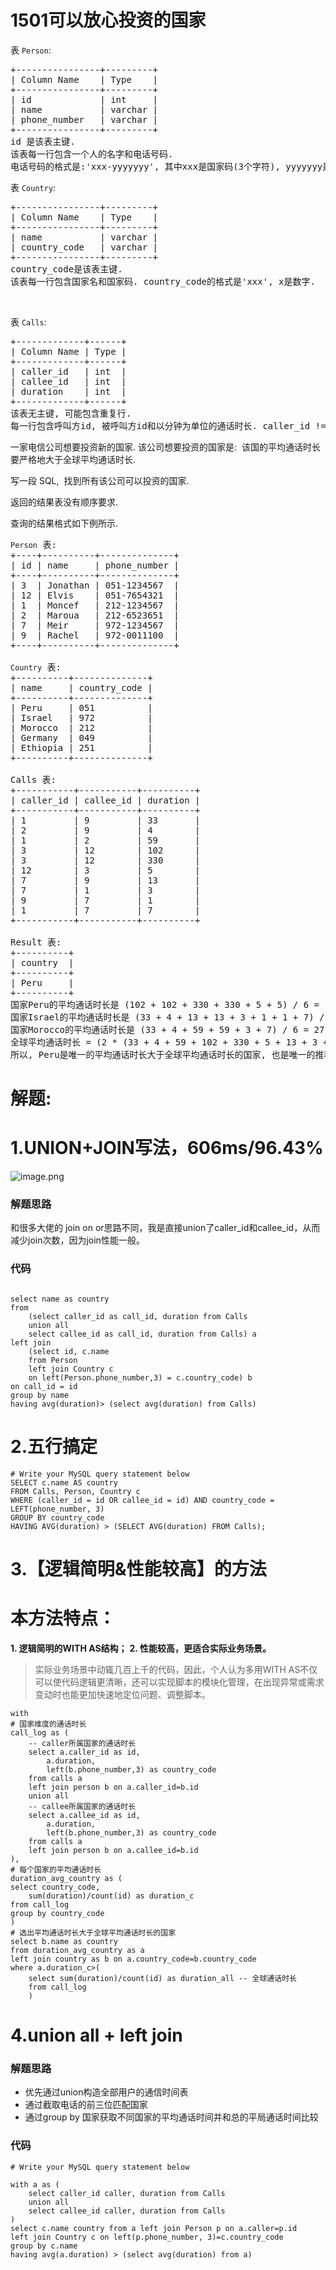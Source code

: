 # 1501可以放心投资的国家
<p>表 <code>Person</code>:</p>

<pre>
+----------------+---------+
| Column Name    | Type    |
+----------------+---------+
| id             | int     |
| name           | varchar |
| phone_number   | varchar |
+----------------+---------+
id 是该表主键.
该表每一行包含一个人的名字和电话号码.
电话号码的格式是:'xxx-yyyyyyy', 其中xxx是国家码(3个字符), yyyyyyy是电话号码(7个字符), x和y都表示数字. 同时, 国家码和电话号码都可以包含前导0.
</pre>

<p>表 <code>Country</code>:</p>

<pre>
+----------------+---------+
| Column Name    | Type    |
+----------------+---------+
| name           | varchar |
| country_code   | varchar |
+----------------+---------+
country_code是该表主键.
该表每一行包含国家名和国家码. country_code的格式是'xxx', x是数字.
</pre>

<p> </p>

<p>表 <code>Calls</code>:</p>

<pre>
+-------------+------+
| Column Name | Type |
+-------------+------+
| caller_id   | int  |
| callee_id   | int  |
| duration    | int  |
+-------------+------+
该表无主键, 可能包含重复行.
每一行包含呼叫方id, 被呼叫方id和以分钟为单位的通话时长. caller_id != callee_id
</pre>

<p>一家电信公司想要投资新的国家. 该公司想要投资的国家是:  该国的平均通话时长要严格地大于全球平均通话时长.</p>

<p>写一段 SQL,  找到所有该公司可以投资的国家.</p>

<p>返回的结果表没有顺序要求.</p>

<p>查询的结果格式如下例所示.</p>

<pre>
<code>Person</code> 表:
+----+----------+--------------+
| id | name     | phone_number |
+----+----------+--------------+
| 3  | Jonathan | 051-1234567  |
| 12 | Elvis    | 051-7654321  |
| 1  | Moncef   | 212-1234567  |
| 2  | Maroua   | 212-6523651  |
| 7  | Meir     | 972-1234567  |
| 9  | Rachel   | 972-0011100  |
+----+----------+--------------+

<code>Country</code> 表:
+----------+--------------+
| name     | country_code |
+----------+--------------+
| Peru     | 051          |
| Israel   | 972          |
| Morocco  | 212          |
| Germany  | 049          |
| Ethiopia | 251          |
+----------+--------------+

Calls 表:
+-----------+-----------+----------+
| caller_id | callee_id | duration |
+-----------+-----------+----------+
| 1         | 9         | 33       |
| 2         | 9         | 4        |
| 1         | 2         | 59       |
| 3         | 12        | 102      |
| 3         | 12        | 330      |
| 12        | 3         | 5        |
| 7         | 9         | 13       |
| 7         | 1         | 3        |
| 9         | 7         | 1        |
| 1         | 7         | 7        |
+-----------+-----------+----------+

Result 表:
+----------+
| country  |
+----------+
| Peru     |
+----------+
国家Peru的平均通话时长是 (102 + 102 + 330 + 330 + 5 + 5) / 6 = 145.666667
国家Israel的平均通话时长是 (33 + 4 + 13 + 13 + 3 + 1 + 1 + 7) / 8 = 9.37500
国家Morocco的平均通话时长是 (33 + 4 + 59 + 59 + 3 + 7) / 6 = 27.5000 
全球平均通话时长 = (2 * (33 + 4 + 59 + 102 + 330 + 5 + 13 + 3 + 1 + 7)) / 20 = 55.70000
所以, Peru是唯一的平均通话时长大于全球平均通话时长的国家, 也是唯一的推荐投资的国家.
</pre>
































# 解题:
# 1.UNION+JOIN写法，606ms/96.43%

![image.png](https://pic.leetcode-cn.com/1663563569-sXDTKl-image.png)
### 解题思路

和很多大佬的 join on or思路不同，我是直接union了caller_id和callee_id，从而减少join次数，因为join性能一般。

### 代码

```mysql

select name as country
from
    (select caller_id as call_id, duration from Calls
    union all
    select callee_id as call_id, duration from Calls) a
left join 
    (select id, c.name
    from Person
    left join Country c
    on left(Person.phone_number,3) = c.country_code) b
on call_id = id
group by name
having avg(duration)> (select avg(duration) from Calls)
```
# 2.五行搞定
```
# Write your MySQL query statement below
SELECT c.name AS country
FROM Calls, Person, Country c
WHERE (caller_id = id OR callee_id = id) AND country_code = LEFT(phone_number, 3)
GROUP BY country_code
HAVING AVG(duration) > (SELECT AVG(duration) FROM Calls);
```
# 3.【逻辑简明&性能较高】的方法
# 本方法特点：
  **1. 逻辑简明的WITH AS结构；**
  **2. 性能较高，更适合实际业务场景。**
> 实际业务场景中动辄几百上千的代码，因此，个人认为多用WITH AS不仅可以使代码逻辑更清晰，还可以实现脚本的模块化管理，在出现异常或需求变动时也能更加快速地定位问题、调整脚本。
```
with
# 国家维度的通话时长
call_log as (
    -- caller所属国家的通话时长
    select a.caller_id as id,
        a.duration,
        left(b.phone_number,3) as country_code
    from calls a 
    left join person b on a.caller_id=b.id
    union all
    -- callee所属国家的通话时长
    select a.callee_id as id,
        a.duration,
        left(b.phone_number,3) as country_code
    from calls a 
    left join person b on a.callee_id=b.id
),
# 每个国家的平均通话时长
duration_avg_country as (
select country_code,
    sum(duration)/count(id) as duration_c
from call_log
group by country_code
)
# 选出平均通话时长大于全球平均通话时长的国家
select b.name as country
from duration_avg_country as a 
left join country as b on a.country_code=b.country_code
where a.duration_c>(
    select sum(duration)/count(id) as duration_all -- 全球通话时长
    from call_log  
    )
```
# 4.union all + left join
### 解题思路
+ 优先通过union构造全部用户的通信时间表
+ 通过截取电话的前三位匹配国家
+ 通过group by 国家获取不同国家的平均通话时间并和总的平局通话时间比较

### 代码

```mysql
# Write your MySQL query statement below

with a as (
    select caller_id caller, duration from Calls
    union all
    select callee_id caller, duration from Calls
)
select c.name country from a left join Person p on a.caller=p.id
left join Country c on left(p.phone_number, 3)=c.country_code
group by c.name
having avg(a.duration) > (select avg(duration) from a)

```
